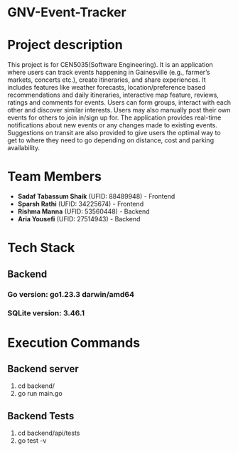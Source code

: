 # GNV-Event-Tracker

# Project description
This project is for CEN5035(Software Engineering). It is an application where users can track events happening in Gainesville (e.g., farmer’s markets, concerts etc.), create itineraries, and share experiences. It includes features like weather forecasts, location/preference based recommendations and daily itineraries, interactive map feature, reviews, ratings and comments for events.
Users can form groups, interact with each other and discover similar interests.
Users may also manually post their own events for others to join in/sign up for.
The application provides real-time notifications about new events or any changes made to existing events. Suggestions on transit are also provided to give users the optimal way to get to where they need to go depending on distance, cost and parking availability.

# Team Members
- **Sadaf Tabassum Shaik** (UFID: 88489948) - Frontend
- **Sparsh Rathi** (UFID: 34225674) - Frontend
- **Rishma Manna** (UFID: 53560448) - Backend
- **Aria Yousefi** (UFID: 27514943) - Backend


# Tech Stack
## Backend
### Go version: go1.23.3 darwin/amd64
### SQLite version: 3.46.1

# Execution Commands
## Backend server
1. cd backend/
2. go run main.go
## Backend Tests
1. cd backend/api/tests
2. go test -v


